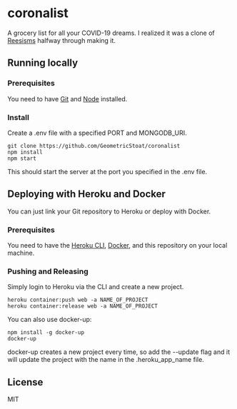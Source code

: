 # coronalist
A grocery list for all your COVID-19 dreams. I realized it was a clone of [Reesisms](https://github.com/Spaceface16518/Reesisms) halfway through making it.

## Running locally

### Prerequisites
You need to have [Git](https://git-scm.com/book/en/v2/Getting-Started-Installing-Git) and [Node](https://nodejs.org/en/download/) installed.

### Install
Create a .env file with a specified PORT and MONGODB_URI.
```
git clone https://github.com/GeometricStoat/coronalist
npm install
npm start
```
This should start the server at the port you specified in the .env file.

## Deploying with Heroku and Docker
You can just link your Git repository to Heroku or deploy with Docker.

### Prerequisites
You need to have the [Heroku CLI](https://devcenter.heroku.com/articles/heroku-cli), [Docker](https://docs.docker.com/install/), and this repository on your local machine.

### Pushing and Releasing
Simply login to Heroku via the CLI and create a new project.
```
heroku container:push web -a NAME_OF_PROJECT
heroku container:release web -a NAME_OF_PROJECT
```
You can also use docker-up:
```
npm install -g docker-up
docker-up
```
docker-up creates a new project every time, so add the --update flag and it will update the project with the name in the .heroku_app_name file.

## License
MIT
